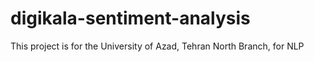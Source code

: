 # digikala-sentiment-analysis
This project is for the University of Azad, Tehran North Branch, for NLP
